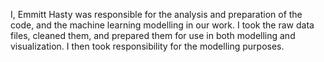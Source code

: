 I, Emmitt Hasty was responsible for the analysis and preparation of the code, and the machine learning modelling in our work. I took the raw data files, cleaned them, and prepared them for 
use in both modelling and visualization. I then took responsibility for the modelling purposes.
